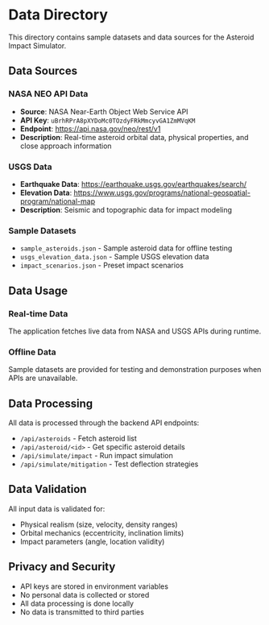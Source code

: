 # Data Directory

This directory contains sample datasets and data sources for the Asteroid Impact Simulator.

## Data Sources

### NASA NEO API Data
- **Source**: NASA Near-Earth Object Web Service API
- **API Key**: `uBrhRPrA8pXYDoMc0TOzdyFRkMmcyvGA1ZmMVqKM`
- **Endpoint**: https://api.nasa.gov/neo/rest/v1
- **Description**: Real-time asteroid orbital data, physical properties, and close approach information

### USGS Data
- **Earthquake Data**: https://earthquake.usgs.gov/earthquakes/search/
- **Elevation Data**: https://www.usgs.gov/programs/national-geospatial-program/national-map
- **Description**: Seismic and topographic data for impact modeling

### Sample Datasets
- `sample_asteroids.json` - Sample asteroid data for offline testing
- `usgs_elevation_data.json` - Sample USGS elevation data
- `impact_scenarios.json` - Preset impact scenarios

## Data Usage

### Real-time Data
The application fetches live data from NASA and USGS APIs during runtime.

### Offline Data
Sample datasets are provided for testing and demonstration purposes when APIs are unavailable.

## Data Processing

All data is processed through the backend API endpoints:
- `/api/asteroids` - Fetch asteroid list
- `/api/asteroid/<id>` - Get specific asteroid details
- `/api/simulate/impact` - Run impact simulation
- `/api/simulate/mitigation` - Test deflection strategies

## Data Validation

All input data is validated for:
- Physical realism (size, velocity, density ranges)
- Orbital mechanics (eccentricity, inclination limits)
- Impact parameters (angle, location validity)

## Privacy and Security

- API keys are stored in environment variables
- No personal data is collected or stored
- All data processing is done locally
- No data is transmitted to third parties
